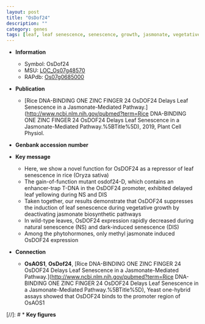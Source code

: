 ```yaml
---
layout: post
title: "OsDof24"
description: ""
category: genes
tags: [leaf, leaf senescence, senescence, growth, jasmonate, vegetative, methyl jasmonate]
---
```


* **Information**  
    + Symbol: OsDof24  
    + MSU: [LOC_Os07g48570](http://rice.uga.edu/cgi-bin/ORF_infopage.cgi?orf=LOC_Os07g48570)  
    + RAPdb: [Os07g0685000](http://rapdb.dna.affrc.go.jp/viewer/gbrowse_details/irgsp1?name=Os07g0685000)  

* **Publication**  
    + [Rice DNA-BINDING ONE ZINC FINGER 24 OsDOF24 Delays Leaf Senescence in a Jasmonate-Mediated Pathway.](http://www.ncbi.nlm.nih.gov/pubmed?term=Rice DNA-BINDING ONE ZINC FINGER 24 OsDOF24 Delays Leaf Senescence in a Jasmonate-Mediated Pathway.%5BTitle%5D), 2019, Plant Cell Physiol.

* **Genbank accession number**  

* **Key message**  
    + Here, we show a novel function for OsDOF24 as a repressor of leaf senescence in rice (Oryza sativa)
    + The gain-of-function mutant osdof24-D, which contains an enhancer-trap T-DNA in the OsDOF24 promoter, exhibited delayed leaf yellowing during NS and DIS
    + Taken together, our results demonstrate that OsDOF24 suppresses the induction of leaf senescence during vegetative growth by deactivating jasmonate biosynthetic pathways
    + In wild-type leaves, OsDOF24 expression rapidly decreased during natural senescence (NS) and dark-induced senescence (DIS)
    + Among the phytohormones, only methyl jasmonate induced OsDOF24 expression

* **Connection**  
    + __OsAOS1__, __OsDof24__, [Rice DNA-BINDING ONE ZINC FINGER 24 OsDOF24 Delays Leaf Senescence in a Jasmonate-Mediated Pathway.](http://www.ncbi.nlm.nih.gov/pubmed?term=Rice DNA-BINDING ONE ZINC FINGER 24 OsDOF24 Delays Leaf Senescence in a Jasmonate-Mediated Pathway.%5BTitle%5D),  Yeast one-hybrid assays showed that OsDOF24 binds to the promoter region of OsAOS1

[//]: # * **Key figures**  


